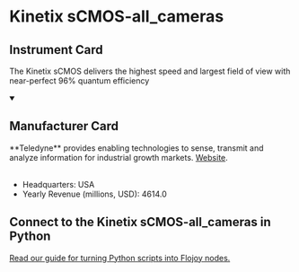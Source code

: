 
# Kinetix sCMOS-all_cameras

## Instrument Card

The Kinetix sCMOS delivers the highest speed and largest field of view with near-perfect 96% quantum efficiency

<details open>
<summary><h2>Manufacturer Card</h2></summary>
**Teledyne** provides enabling technologies to sense, transmit and analyze information for industrial growth markets. <a href="https://www.teledyne.com">Website</a>.
<br></br>
<ul>
  <li>Headquarters: USA</li>
  <li>Yearly Revenue (millions, USD): 4614.0</li>
</ul>
</details>

## Connect to the Kinetix sCMOS-all_cameras in Python

[Read our guide for turning Python scripts into Flojoy nodes.](https://docs.flojoy.ai/custom-nodes/creating-custom-node/)


